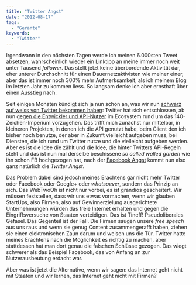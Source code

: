 ```yaml
---
title: "Twitter Angst"
date: "2012-08-17"
tags:
  - "Gerante"
keywords:
  - "Twitter"
---
```


Irgendwann in den nächsten Tagen werde ich meinen 6.000sten Tweet absetzen, wahrscheinlich wieder ein Linktipp an meine immer noch weit unter Tausend _follower_. Das stellt jetzt keine überbordende Aktivität dar, eher unterer Durchschnitt für einen Dauernetzaktivisten wie meiner einer, aber das ist immer noch 300% mehr Aufmerksamkeit, als ich meinem Blog im letzten Jahr zu kommen liess. So langsam denke ich aber ernsthaft über einen Ausstieg nach.

Seit einigen Monaten kündigt sich ja nun schon an, was wir nun [schwarz auf weiss von Twitter bekommen haben](https://dev.twitter.com/blog/changes-coming-to-twitter-api): Twitter hat sich entschlossen, ab nun [gegen die Entwickler und API-Nutzer](http://www.marco.org/2012/08/16/twitter-api-changes) im Ecosystem rund um das 140-Zeichen-Imperium vorzugehen. Das trifft mich zunächst nur mittelbar, in kleineren Projekten, in denen ich die API genutzt habe, beim Client den ich bisher noch benutze, der aber in Zukunft vielleicht aufgeben muss, bei Diensten, die ich rund um Twitter nutze und die vielleicht aufgeben werden. Aber es ist die Idee die zählt und die Idee, die hinter Twitters API-Regeln steht und das ist nun mal derselbe beschissene _so called walled garden_ wie ihn schon FB hochgezogen hat, nach der [Facebook Angst](/codecandies/2011/09/26/the-facebook-angst/) kommt nun also ganz natürlich die _Twitter Angst_.

Das Problem dabei sind jedoch meines Erachtens gar nicht mehr Twitter oder Facebook oder Google+ oder _whatsoever_, sondern das Prinzip an sich. Das WebTwoOh ist nicht nur vorbei, es ist grandios gescheitert. Wir müssen feststellen, dass wir uns etwas vormachen, wenn wir glauben StartUps, also Firmen, also auf Gewinnerzielung ausgerichtete Unternehmungen würden das freie Internet erhalten und gegen die Eingriffsversuche von Staaten verteidigen. Das ist Tineff! Pseudoliberales Gefasel. Das Gegenteil ist der Fall. Die Firmen saugen unsere _free speech_ aus uns raus und wenn sie genug Content zusammengerafft haben, ziehen sie einen elektronischen Zaun darum und weisen uns die Tür. Twitter hatte meines Erachtens nach die Möglichkeit es richtig zu machen, aber stattdessen hat man dort genau die falschen Schlüsse gezogen. Das wiegt schwerer als das Beispiel Facebook, das von Anfang an zur Nutzerausbeutung erdacht war.

Aber was ist jetzt die Alternative, wenn wir sagen: das Internet geht nicht mit Staaten und wir lernen, das Internet geht nicht mit Firmen?
